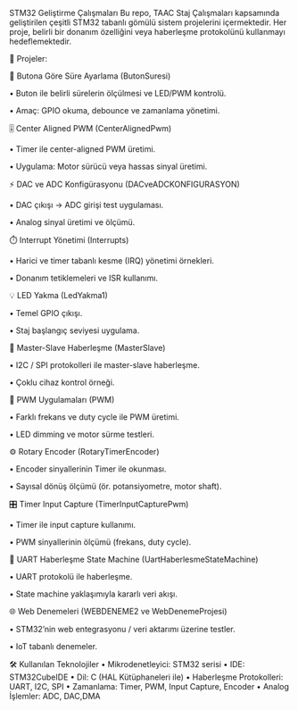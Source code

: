 STM32 Geliştirme Çalışmaları
Bu repo, TAAC Staj Çalışmaları kapsamında geliştirilen çeşitli STM32 tabanlı gömülü sistem projelerini içermektedir. Her proje, belirli bir donanım özelliğini veya haberleşme protokolünü kullanmayı hedeflemektedir.

📂 Projeler:


🔘 Butona Göre Süre Ayarlama (ButonSuresi)

•	Buton ile belirli sürelerin ölçülmesi ve LED/PWM kontrolü.

•	Amaç: GPIO okuma, debounce ve zamanlama yönetimi.

🎚️ Center Aligned PWM (CenterAlignedPwm)

•	Timer ile center-aligned PWM üretimi.

•	Uygulama: Motor sürücü veya hassas sinyal üretimi.

⚡ DAC ve ADC Konfigürasyonu (DACveADCKONFIGURASYON)

•	DAC çıkışı → ADC girişi test uygulaması.

•	Analog sinyal üretimi ve ölçümü.

⏱️ Interrupt Yönetimi (Interrupts)

•	Harici ve timer tabanlı kesme (IRQ) yönetimi örnekleri.

•	Donanım tetiklemeleri ve ISR kullanımı.

💡 LED Yakma (LedYakma1)

•	Temel GPIO çıkışı.

•	Staj başlangıç seviyesi uygulama.

🔗 Master-Slave Haberleşme (MasterSlave)

•	I2C / SPI protokolleri ile master-slave haberleşme.

•	Çoklu cihaz kontrol örneği.

📡 PWM Uygulamaları (PWM)

•	Farklı frekans ve duty cycle ile PWM üretimi.

•	LED dimming ve motor sürme testleri.

⚙️ Rotary Encoder (RotaryTimerEncoder)

•	Encoder sinyallerinin Timer ile okunması.

•	Sayısal dönüş ölçümü (ör. potansiyometre, motor shaft).

🎛️ Timer Input Capture (TimerInputCapturePwm)

•	Timer ile input capture kullanımı.

•	PWM sinyallerinin ölçümü (frekans, duty cycle).

🔄 UART Haberleşme State Machine (UartHaberlesmeStateMachine)

•	UART protokolü ile haberleşme.

•	State machine yaklaşımıyla kararlı veri akışı.

🌐 Web Denemeleri (WEBDENEME2 ve WebDenemeProjesi)

•	STM32’nin web entegrasyonu / veri aktarımı üzerine testler.

•	IoT tabanlı denemeler.

🛠️ Kullanılan Teknolojiler
•	Mikrodenetleyici: STM32 serisi
•	IDE: STM32CubeIDE
•	Dil: C (HAL Kütüphaneleri ile)
•	Haberleşme Protokolleri: UART, I2C, SPI
•	Zamanlama: Timer, PWM, Input Capture, Encoder
•	Analog İşlemler: ADC, DAC,DMA
